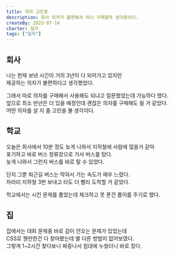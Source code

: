 ```yaml
---
title: 의자 고민중
description: 회사 의자가 불편해서 하나 구매할까 생각중이다.
createBy: 2023-07-14
charter: 일지
tags: ["일지"]
---
```


## 회사

나는 현재 보낸 시간이 거의 3년이 다 되어가고 있지만                 
제공하는 의자가 불편하다고 생각했었다.        

그래서 따로 의자를 구매해서 사용해도 되냐고 질문했었는데 가능하다 했다.                  
앞으로 최소 반년은 더 있을 예정인데 괜찮은 의자를 구매해도 될 거 같았다.              
어떤 의자를 살 지 좀 고민을 볼 생각이다.

## 학교 

오늘은 회사에서 10분 정도 늦게 나와서 지하철에 사람에 많을거 같아         
포기하고 바로 버스 정류장으로 가서 버스를 탔다.        
늦게 나와서 그런지 버스를 바로 탈 수 있었다.      

단지 그뿐 퇴근길 버스는 막혀서 가는 속도가 매우 느렸다.             
차라리 지하철 3번 보내고 타도 더 빨리 도착할 거 같았다.      

학교에서는 시킨 문제를 풀었는데 체크하고 못 푼건 풀이를 주기로 했다.                 

## 집

집에서는 대회 문제중 바로 감이 안오는 문제가 있었는데          
CSS로 웬만한건 다 찾아봤는데 별 다른 방법이 없어보였다.              
그렇게 1~2시간 찾다보니 짜증나서 침대에 누웠더니 바로 잤다.